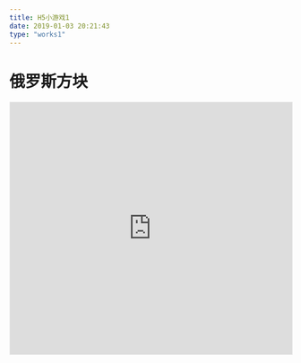 ```yaml
---
title: H5小游戏1
date: 2019-01-03 20:21:43
type: "works1"
---
```


# 俄罗斯方块
<iframe src="https://ruolong.wang/games/tetris" width="100%" height="450px" frameborder="0" style="border:1px solid #eeeeee;"></iframe>
